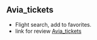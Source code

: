 ## Avia_tickets

- Flight search, add to favorites.
- link for review [Avia_tickets]([https://alexsey92.github.io/avia_tickets/dist/)
